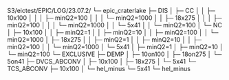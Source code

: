 S3/eictest/EPIC/LOG/23.07.2/
└─ epic_craterlake
   ├─ DIS
   │  ├─ CC
   │  │  ├─ 10x100
   │  │  │  ├─ minQ2=100
   │  │  │  └─ minQ2=1000
   │  │  ├─ 18x275
   │  │  │  ├─ minQ2=100
   │  │  │  └─ minQ2=1000
   │  │  └─ 5x41
   │  │     └─ minQ2=100
   │  └─ NC
   │     ├─ 10x100
   │     │  ├─ minQ2=1
   │     │  ├─ minQ2=10
   │     │  ├─ minQ2=100
   │     │  └─ minQ2=1000
   │     ├─ 18x275
   │     │  ├─ minQ2=1
   │     │  ├─ minQ2=10
   │     │  ├─ minQ2=100
   │     │  └─ minQ2=1000
   │     └─ 5x41
   │        ├─ minQ2=1
   │        ├─ minQ2=10
   │        └─ minQ2=100
   └─ EXCLUSIVE
      ├─ DEMP
      │  ├─ 10on100
      │  ├─ 18on275
      │  └─ 5on41
      ├─ DVCS_ABCONV
      │  ├─ 10x100
      │  ├─ 18x275
      │  └─ 5x41
      └─ TCS_ABCONV
         ├─ 10x100
         │  └─ hel_minus
         └─ 5x41
            └─ hel_minus
